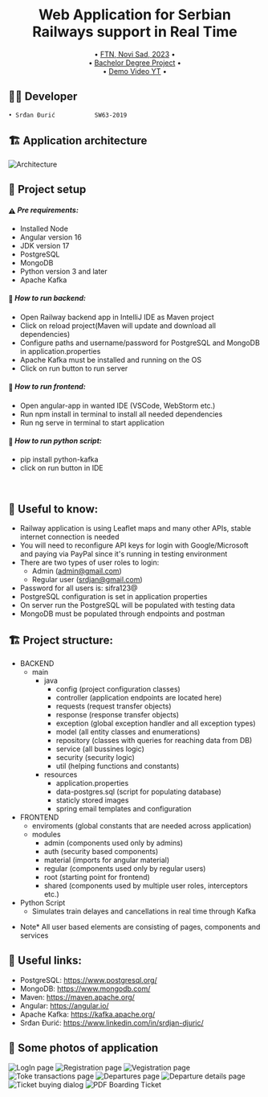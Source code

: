 <h1 align="center">
  Web Application for Serbian Railways support in Real Time
  <br>
</h1>

<p align="center">
  • <a href="#-project-setup-and-commands">FTN, Novi Sad, 2023</a>
  •
  <br/>
  • <a href="#">Bachelor Degree Project</a>
  •
  <br/>
  • <a href="#">Demo Video YT</a>
  •
</p>


## 👨‍💻 Developer
    • Srđan Đurić           SW63-2019

## 🏗️ Application architecture
![Architecture](./diagrams/communication-architecture.png)

## 🚀 Project setup

#### <span style="vertical-align: middle">:warning:</span> *Pre requirements:*

- Installed Node
- Angular version 16
- JDK version 17
- PostgreSQL
- MongoDB
- Python version 3 and later
- Apache Kafka

#### <span style="vertical-align: middle">:floppy_disk:</span> *How to run backend:*

- Open Railway backend app in IntelliJ IDE as Maven project
- Click on reload project(Maven will update and download all dependencies)
- Configure paths and username/password for PostgreSQL and MongoDB in application.properties
- Apache Kafka must be installed and running on the OS
- Click on run button to run server

#### <span style="vertical-align: middle">:floppy_disk:</span> *How to run frontend:*

- Open angular-app in wanted IDE (VSCode, WebStorm etc.)
- Run npm install in terminal to install all needed dependencies
- Run ng serve in terminal to start application
#### <span style="vertical-align: middle">:floppy_disk:</span> *How to run python script:*
- pip install python-kafka
- click on run button in IDE

<br>

## 🤝 Useful to know:
- Railway application is using Leaflet maps and many other APIs, stable internet connection is needed
- You will need to reconfigure API keys for login with Google/Microsoft and paying via PayPal
since it's running in testing environment
- There are two types of user roles to login:
    - Admin (admin@gmail.com)
    - Regular user (srdjan@gmail.com)
- Password for all users is: sifra123@
- PostgreSQL configuration is set in application properties
- On server run the PostgreSQL will be populated with testing data
- MongoDB must be populated through endpoints and postman

## 🏗️ Project structure:
- BACKEND
    - main
        - java
            - config (project configuration classes)
            - controller (application endpoints are located here)
            - requests (request transfer objects)
            - response (response transfer objects)
            - exception (global exception handler and all exception types)
            - model (all entity classes and enumerations)
            - repository (classes with queries for reaching data from DB)
            - service (all bussines logic)
            - security (security logic)
            - util (helping functions and constants)
        - resources
            - application.properties
            - data-postgres.sql (script for populating database)
            - staticly stored images
            - spring email templates and configuration
- FRONTEND
    - enviroments (global constants that are needed across application)
    - modules
        - admin (components used only by admins)
        - auth (security based components)
        - material (imports for angular material)
        - regular (components used only by regular users)
        - root (starting point for frontend)
        - shared (components used by multiple user roles, interceptors etc.)
- Python Script
    - Simulates train delayes and cancellations in real time through Kafka  
* Note* All user based elements are consisting of pages, components and services


## 📎 Useful links:

- PostgreSQL: https://www.postgresql.org/
- MongoDB: https://www.mongodb.com/
- Maven: https://maven.apache.org/
- Angular: https://angular.io/
- Apache Kafka: https://kafka.apache.org/
- Srđan Đurić: https://www.linkedin.com/in/srdjan-djuric/

## 📱 Some photos of application
![LogIn page](./railway-app-frontend/src/assets/app-images/LogIn.png)
![Registration page](./railway-app-frontend/src/assets/app-images/Registration.png)
![Vegistration page](./railway-app-frontend/src/assets/app-images/Verification.png)
![Toke transactions page](./railway-app-frontend/src/assets/app-images/Transactions.png)
![Departures page](./railway-app-frontend/src/assets/app-images/Timetable.png)
![Departure details page](./railway-app-frontend/src/assets/app-images/Details1.png)
![Ticket buying dialog](./railway-app-frontend/src/assets/app-images/Ticket1.png)
![PDF Boarding Ticket](./railway-app-frontend/src/assets/app-images/Pdf.png)
